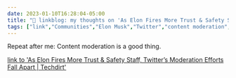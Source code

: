 ---date: 2023-01-10T16:28:04-05:00title: "🔗 linkblog: my thoughts on 'As Elon Fires More Trust & Safety Staff, Twitter’s Moderation Efforts Fall Apart | Techdirt'"tags: ["link","Communities","Elon Musk","Twitter","content moderation","CSAM"]---Repeat after me: Content moderation is a good thing.   [link to 'As Elon Fires More Trust & Safety Staff, Twitter’s Moderation Efforts Fall Apart | Techdirt'](https://www.techdirt.com/2023/01/10/as-elon-fires-more-trust-safety-staff-twitters-moderation-efforts-fall-apart/)